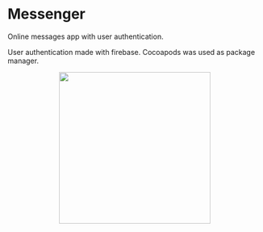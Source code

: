 # Messenger
Online messages app with user authentication.

User authentication made with firebase.
Cocoapods was used as package manager.

<p align="center">
  <img width="300" height="auto" src="screenShot1.jpeg">
</p>
